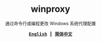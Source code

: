 <h1 align="center">winproxy</h1>

<p align="center">
    通过命令行或编程更改 Windows 系统代理配置
</p>

<div align="center">
<samp>

**[English](readme.md)** ┃ **[简体中文](readme.zh-Hans.md)**

</samp>
</div>
